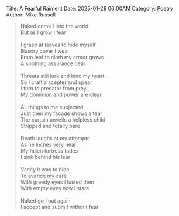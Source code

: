 Title: A Fearful Raiment
Date: 2025-01-26 06:00AM
Category: Poetry
Author: Mike Russell

> Naked come I into the world<br>
But as I grow I fear<br><br>
I grasp at leaves to hide myself<br>
Illusory cover I wear<br>
From leaf to cloth my armor grows<br>
A soothing assurance dear<br><br>
Threats still lurk and bind my heart<br>
So I craft a scepter and spear<br>
I turn to predator from prey<br>
My dominion and power are clear<br><br>
All things to me subjected<br>
Just then my facade shows a tear<br>
The curtain unveils a helpless child<br>
Stripped and totally bare<br><br>
Death laughs at my attempts<br>
As he inches very near<br>
My fallen fortress fades<br>
I sink behind his leer<br><br>
Vanity it was to hide<br>
To avarice my care<br>
With greedy eyes I lusted then<br>
With empty eyes now I stare<br><br>
Naked go I out again<br>
I accept and submit without fear
